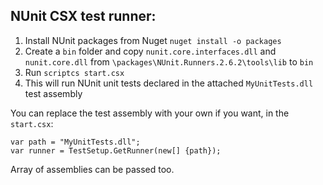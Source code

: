 
## NUnit CSX test runner:

1. Install NUnit packages from Nuget `nuget install -o packages`
2. Create a `bin` folder and copy `nunit.core.interfaces.dll` and `nunit.core.dll` from `\packages\NUnit.Runners.2.6.2\tools\lib` to `bin`
3. Run `scriptcs start.csx`
4. This will run NUnit unit tests declared in the attached `MyUnitTests.dll` test assembly 

You can replace the test assembly with your own if you want, in the `start.csx`:

	var path = "MyUnitTests.dll";
	var runner = TestSetup.GetRunner(new[] {path});

Array of assemblies can be passed too.